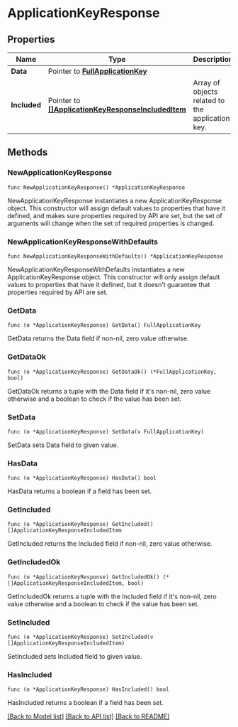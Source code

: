 # ApplicationKeyResponse

## Properties

| Name         | Type                                                                                         | Description                                      | Notes      |
| ------------ | -------------------------------------------------------------------------------------------- | ------------------------------------------------ | ---------- |
| **Data**     | Pointer to [**FullApplicationKey**](FullApplicationKey.md)                                   |                                                  | [optional] |
| **Included** | Pointer to [**[]ApplicationKeyResponseIncludedItem**](ApplicationKeyResponseIncludedItem.md) | Array of objects related to the application key. | [optional] |

## Methods

### NewApplicationKeyResponse

`func NewApplicationKeyResponse() *ApplicationKeyResponse`

NewApplicationKeyResponse instantiates a new ApplicationKeyResponse object.
This constructor will assign default values to properties that have it defined,
and makes sure properties required by API are set, but the set of arguments
will change when the set of required properties is changed.

### NewApplicationKeyResponseWithDefaults

`func NewApplicationKeyResponseWithDefaults() *ApplicationKeyResponse`

NewApplicationKeyResponseWithDefaults instantiates a new ApplicationKeyResponse object.
This constructor will only assign default values to properties that have it defined,
but it doesn't guarantee that properties required by API are set.

### GetData

`func (o *ApplicationKeyResponse) GetData() FullApplicationKey`

GetData returns the Data field if non-nil, zero value otherwise.

### GetDataOk

`func (o *ApplicationKeyResponse) GetDataOk() (*FullApplicationKey, bool)`

GetDataOk returns a tuple with the Data field if it's non-nil, zero value otherwise
and a boolean to check if the value has been set.

### SetData

`func (o *ApplicationKeyResponse) SetData(v FullApplicationKey)`

SetData sets Data field to given value.

### HasData

`func (o *ApplicationKeyResponse) HasData() bool`

HasData returns a boolean if a field has been set.

### GetIncluded

`func (o *ApplicationKeyResponse) GetIncluded() []ApplicationKeyResponseIncludedItem`

GetIncluded returns the Included field if non-nil, zero value otherwise.

### GetIncludedOk

`func (o *ApplicationKeyResponse) GetIncludedOk() (*[]ApplicationKeyResponseIncludedItem, bool)`

GetIncludedOk returns a tuple with the Included field if it's non-nil, zero value otherwise
and a boolean to check if the value has been set.

### SetIncluded

`func (o *ApplicationKeyResponse) SetIncluded(v []ApplicationKeyResponseIncludedItem)`

SetIncluded sets Included field to given value.

### HasIncluded

`func (o *ApplicationKeyResponse) HasIncluded() bool`

HasIncluded returns a boolean if a field has been set.

[[Back to Model list]](../README.md#documentation-for-models) [[Back to API list]](../README.md#documentation-for-api-endpoints) [[Back to README]](../README.md)
